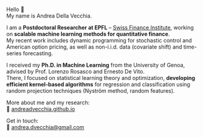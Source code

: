 Hello 👋  
My name is Andrea Della Vecchia.

I am a **Postdoctoral Researcher at EPFL** – [Swiss Finance Institute](https://www.epfl.ch/schools/cdm/college-of-management-of-technology/research/swiss-finance-institute/), working on **scalable machine learning methods for quantitative finance**.  
My recent work includes dynamic programming for stochastic control and American option pricing, as well as non-i.i.d. data (covariate shift) and time-series forecasting.

I received my **Ph.D. in Machine Learning** from the University of Genoa, advised by Prof. Lorenzo Rosasco and Ernesto De Vito.  
There, I focused on statistical learning theory and optimization, **developing efficient kernel-based algorithms** for regression and classification using random projection techniques (Nyström method, random features).

More about me and my research:  
🔗 [andreadvecchia.github.io](https://andreadvecchia.github.io)

Get in touch:  
📧 andrea.dvecchia@gmail.com
